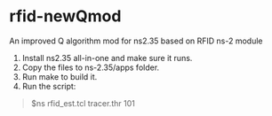 rfid-newQmod
============

An improved Q algorithm mod for ns2.35 based on RFID ns-2 module

1) Install ns2.35 all-in-one and make sure it runs.
2) Copy the files to ns-2.35/apps folder.
3) Run make to build it.
4) Run the script:
> $ns rfid_est.tcl tracer.thr 101
  
  
